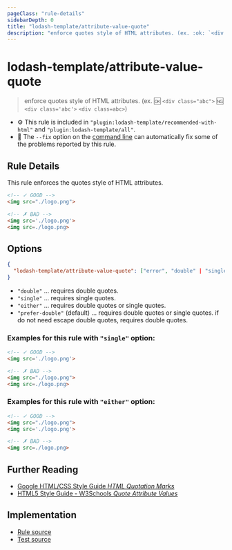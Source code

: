 ```yaml
---
pageClass: "rule-details"
sidebarDepth: 0
title: "lodash-template/attribute-value-quote"
description: "enforce quotes style of HTML attributes. (ex. :ok: `<div class=\"abc\">` :ng: `<div class='abc'>` `<div class=abc>`)"
---
```

# lodash-template/attribute-value-quote
> enforce quotes style of HTML attributes. (ex. :ok: `<div class="abc">` :ng: `<div class='abc'>` `<div class=abc>`)

- :gear: This rule is included in `"plugin:lodash-template/recommended-with-html"` and `"plugin:lodash-template/all"`.
- :wrench: The `--fix` option on the [command line](https://eslint.org/docs/user-guide/command-line-interface#fixing-problems) can automatically fix some of the problems reported by this rule.

## Rule Details

This rule enforces the quotes style of HTML attributes.

<eslint-code-block fix :rules="{'lodash-template/attribute-value-quote': ['error']}">

```html
<!-- ✓ GOOD -->
<img src="./logo.png">

<!-- ✗ BAD -->
<img src='./logo.png'>
<img src=./logo.png>
```

</eslint-code-block>

## Options

```json
{
  "lodash-template/attribute-value-quote": ["error", "double" | "single" | "either" | "prefer-double"]
}
```

- `"double"` ... requires double quotes.
- `"single"` ... requires single quotes.
- `"either"` ... requires double quotes or single quotes.
- `"prefer-double"` (default) ... requires double quotes or single quotes. if do not need escape double quotes, requires double quotes.

### Examples for this rule with `"single"` option:

<eslint-code-block fix :rules="{'lodash-template/attribute-value-quote': ['error', 'single']}">

```html
<!-- ✓ GOOD -->
<img src='./logo.png'>

<!-- ✗ BAD -->
<img src="./logo.png">
<img src=./logo.png>
```

</eslint-code-block>

### Examples for this rule with `"either"` option:

<eslint-code-block fix :rules="{'lodash-template/attribute-value-quote': ['error', 'either']}">

```html
<!-- ✓ GOOD -->
<img src="./logo.png">
<img src='./logo.png'>

<!-- ✗ BAD -->
<img src=./logo.png>
```

</eslint-code-block>

## Further Reading

* [Google HTML/CSS Style Guide *HTML Quotation Marks*](https://google.github.io/styleguide/htmlcssguide.html#HTML_Quotation_Marks)
* [HTML5 Style Guide - W3Schools *Quote Attribute Values*](https://www.w3schools.com/html/html5_syntax.asp)

## Implementation

- [Rule source](https://github.com/ota-meshi/eslint-plugin-lodash-template/blob/master/lib/rules/attribute-value-quote.js)
- [Test source](https://github.com/ota-meshi/eslint-plugin-lodash-template/blob/master/tests/lib/rules/attribute-value-quote.js)
